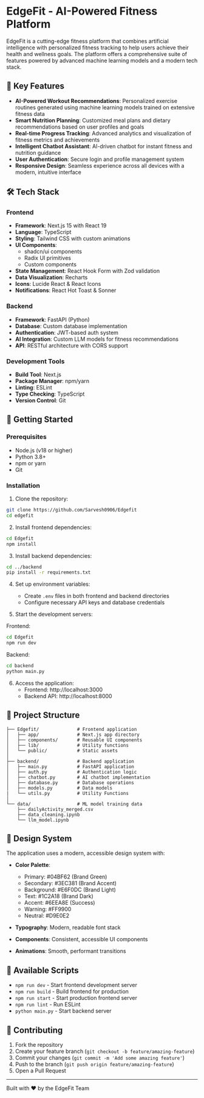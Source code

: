 # EdgeFit - AI-Powered Fitness Platform

EdgeFit is a cutting-edge fitness platform that combines artificial intelligence with personalized fitness tracking to help users achieve their health and wellness goals. The platform offers a comprehensive suite of features powered by advanced machine learning models and a modern tech stack.

## 🌟 Key Features

- **AI-Powered Workout Recommendations**: Personalized exercise routines generated using machine learning models trained on extensive fitness data
- **Smart Nutrition Planning**: Customized meal plans and dietary recommendations based on user profiles and goals
- **Real-time Progress Tracking**: Advanced analytics and visualization of fitness metrics and achievements
- **Intelligent Chatbot Assistant**: AI-driven chatbot for instant fitness and nutrition guidance
- **User Authentication**: Secure login and profile management system
- **Responsive Design**: Seamless experience across all devices with a modern, intuitive interface

## 🛠️ Tech Stack

### Frontend
- **Framework**: Next.js 15 with React 19
- **Language**: TypeScript
- **Styling**: Tailwind CSS with custom animations
- **UI Components**: 
  - shadcn/ui components
  - Radix UI primitives
  - Custom components
- **State Management**: React Hook Form with Zod validation
- **Data Visualization**: Recharts
- **Icons**: Lucide React & React Icons
- **Notifications**: React Hot Toast & Sonner

### Backend
- **Framework**: FastAPI (Python)
- **Database**: Custom database implementation
- **Authentication**: JWT-based auth system
- **AI Integration**: Custom LLM models for fitness recommendations
- **API**: RESTful architecture with CORS support

### Development Tools
- **Build Tool**: Next.js
- **Package Manager**: npm/yarn
- **Linting**: ESLint
- **Type Checking**: TypeScript
- **Version Control**: Git

## 🚀 Getting Started

### Prerequisites

- Node.js (v18 or higher)
- Python 3.8+
- npm or yarn
- Git

### Installation

1. Clone the repository:
```bash
git clone https://github.com/Sarvesh0906/Edgefit
cd edgefit
```

2. Install frontend dependencies:
```bash
cd Edgefit
npm install
```

3. Install backend dependencies:
```bash
cd ../backend
pip install -r requirements.txt
```

4. Set up environment variables:
   - Create `.env` files in both frontend and backend directories
   - Configure necessary API keys and database credentials

5. Start the development servers:

Frontend:
```bash
cd Edgefit
npm run dev
```

Backend:
```bash
cd backend
python main.py
```

6. Access the application:
   - Frontend: http://localhost:3000
   - Backend API: http://localhost:8000

## 📁 Project Structure

```
├── Edgefit/              # Frontend application
│   ├── app/              # Next.js app directory
│   ├── components/       # Reusable UI components
│   ├── lib/              # Utility functions
│   └── public/           # Static assets
│
├── backend/              # Backend application
│   ├── main.py           # FastAPI application
│   ├── auth.py           # Authentication logic
│   ├── chatbot.py        # AI chatbot implementation
│   ├── database.py       # Database operations
│   ├── models.py         # Data models
|   └── utils.py          # Utility Functions
│
└── data/                 # ML model training data
    ├── dailyActivity_merged.csv
    ├── data_cleaning.ipynb
    └── llm_model.ipynb
```

## 🎨 Design System

The application uses a modern, accessible design system with:

- **Color Palette**:
  - Primary: #04BF62 (Brand Green)
  - Secondary: #3EC381 (Brand Accent)
  - Background: #E6F0DC (Brand Light)
  - Text: #1C2A18 (Brand Dark)
  - Accent: #6EEA8E (Success)
  - Warning: #FF9900
  - Neutral: #D9E0E2

- **Typography**: Modern, readable font stack
- **Components**: Consistent, accessible UI components
- **Animations**: Smooth, performant transitions

## 🔧 Available Scripts

- `npm run dev` - Start frontend development server
- `npm run build` - Build frontend for production
- `npm run start` - Start production frontend server
- `npm run lint` - Run ESLint
- `python main.py` - Start backend server

## 🤝 Contributing

1. Fork the repository
2. Create your feature branch (`git checkout -b feature/amazing-feature`)
3. Commit your changes (`git commit -m 'Add some amazing feature'`)
4. Push to the branch (`git push origin feature/amazing-feature`)
5. Open a Pull Request

---

Built with ❤️ by the EdgeFit Team